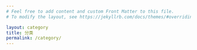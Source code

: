 ```yaml
---
# Feel free to add content and custom Front Matter to this file.
# To modify the layout, see https://jekyllrb.com/docs/themes/#overriding-theme-defaults

layout: category
title: 分类
permalink: /category/
---
```

